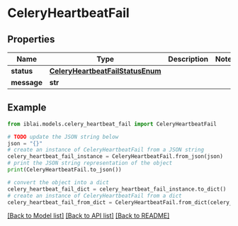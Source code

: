 # CeleryHeartbeatFail


## Properties

Name | Type | Description | Notes
------------ | ------------- | ------------- | -------------
**status** | [**CeleryHeartbeatFailStatusEnum**](CeleryHeartbeatFailStatusEnum.md) |  | 
**message** | **str** |  | 

## Example

```python
from iblai.models.celery_heartbeat_fail import CeleryHeartbeatFail

# TODO update the JSON string below
json = "{}"
# create an instance of CeleryHeartbeatFail from a JSON string
celery_heartbeat_fail_instance = CeleryHeartbeatFail.from_json(json)
# print the JSON string representation of the object
print(CeleryHeartbeatFail.to_json())

# convert the object into a dict
celery_heartbeat_fail_dict = celery_heartbeat_fail_instance.to_dict()
# create an instance of CeleryHeartbeatFail from a dict
celery_heartbeat_fail_from_dict = CeleryHeartbeatFail.from_dict(celery_heartbeat_fail_dict)
```
[[Back to Model list]](../README.md#documentation-for-models) [[Back to API list]](../README.md#documentation-for-api-endpoints) [[Back to README]](../README.md)


